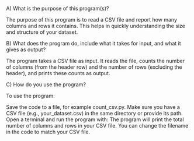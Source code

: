 A) What is the purpose of this program(s)?   

The purpose of this program is to read a CSV file and report how many columns and rows it contains. This helps in quickly understanding the size and structure of your dataset.

B) What does the program do, include what it takes for input, and what it gives as output?

The program takes a CSV file as input. It reads the file, counts the number of columns (from the header row) and the number of rows (excluding the header), and prints these counts as output.

C) How do you use the program?

To use the program:

Save the code to a file, for example count_csv.py.
Make sure you have a CSV file (e.g., your_dataset.csv) in the same directory or provide its path.
Open a terminal and run the program with:
The program will print the total number of columns and rows in your CSV file. You can change the filename in the code to match your CSV file.
